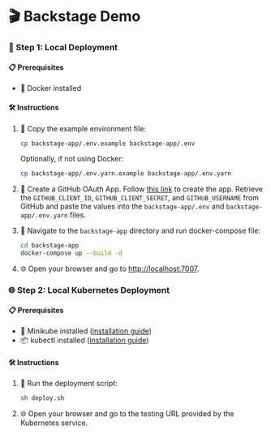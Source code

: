 # 🎬 Backstage Demo

### 🚀 Step 1: Local Deployment

#### 📋 Prerequisites

- 🐳 Docker installed

#### 🛠️ Instructions

1. 📄 Copy the example environment file:

   ```sh
   cp backstage-app/.env.example backstage-app/.env
   ```

   Optionally, if not using Docker:

   ```sh
   cp backstage-app/.env.yarn.example backstage-app/.env.yarn
   ```

2. 🔑 Create a GitHub OAuth App. Follow [this link](https://github.com/settings/applications/new) to create the app. Retrieve the `GITHUB_CLIENT_ID`, `GITHUB_CLIENT_SECRET`, and `GITHUB_USERNAME` from GitHub and paste the values into the `backstage-app/.env` and `backstage-app/.env.yarn` files.

3. 📂 Navigate to the `backstage-app` directory and run docker-compose file:
   ```sh
   cd backstage-app
   docker-compose up --build -d
   ```
4. 🌐 Open your browser and go to [http://localhost:7007](http://localhost:7007).

### 🌐 Step 2: Local Kubernetes Deployment

#### 📋 Prerequisites

- 🐳 Minikube installed ([installation guide](https://minikube.sigs.k8s.io/docs/start/))
- 📦 kubectl installed ([installation guide](https://kubernetes.io/docs/tasks/tools/install-kubectl/))

#### 🛠️ Instructions

1. 📜 Run the deployment script:

   ```sh
   sh deploy.sh
   ```

2. 🌐 Open your browser and go to the testing URL provided by the Kubernetes service.
